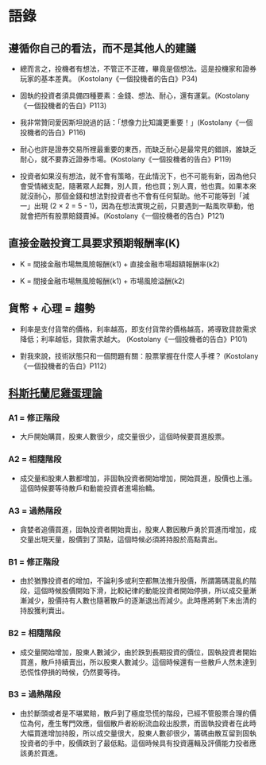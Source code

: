 # 語錄

## 遵循你自己的看法，而不是其他人的建議

* 總而言之，投機者有想法，不管正不正確，畢竟是個想法。這是投機家和證券玩家的基本差異。 (Kostolany《一個投機者的告白》P34)

* 固執的投資者須具備四種要素：金錢、想法、耐心，還有運氣。(Kostolany《一個投機者的告白》P113)

* 我非常贊同愛因斯坦說過的話：「想像力比知識更重要！」(Kostolany《一個投機者的告白》P116)

* 耐心也許是證券交易所裡最重要的東西，而缺乏耐心是最常見的錯誤，誰缺乏耐心，就不要靠近證券市場。(Kostolany《一個投機者的告白》P119)

* 投資者如果沒有想法，就不會有策略，在此情況下，也不可能有新，因為他只會受情緒支配，隨著眾人起舞，別人買，他也買；別人賣，他也賣。如果本來就沒耐心，那個金錢和想法對投資者也不會有任何幫助。他不可能等到「減一」出現 (2 × 2 = 5 - 1)，因為在想法實現之前，只要遇到一點風吹草動，他就會把所有股票賠錢賣掉。(Kostolany《一個投機者的告白》P121)

## 直接金融投資工具要求預期報酬率(K)

* K = 間接金融市場無風險報酬(k1) + 直接金融市場超額報酬率(k2)

* K = 間接金融市場無風險報酬(k1) + 市場風險溢酬(k2)

## 貨幣 + 心理 = 趨勢

* 利率是支付貨幣的價格，利率越高，即支付貨幣的價格越高，將導致貸款需求降低；利率越低，貸款需求越大。 (Kostolany《一個投機者的告白》P101)

* 對我來說，技術狀態只和一個問題有關：股票掌握在什麼人手裡？ (Kostolany《一個投機者的告白》P112)

## [科斯托蘭尼雞蛋理論](http://onesky.pixnet.net/blog/post/29336190-%E8%AD%89%E5%88%B8%E6%8A%95%E8%B3%87%E5%88%86%E6%9E%90%E5%85%A5%E9%96%80%E7%B1%8C%E7%A2%BC%E5%88%86%E6%9E%90%E2%80%94%E7%A7%91%E6%96%AF%E6%89%98%E8%98%AD%E5%B0%BC%E7%9A%84%E9%9B%9E)

### A1 = 修正階段

* 大戶開始購買，股東人數很少，成交量很少，這個時候要買進股票。

### A2 = 相隨階段

* 成交量和股東人數都增加，非固執投資者開始增加，開始買進，股價也上漲。這個時候要等待散戶和動能投資者進場抬轎。

### A3 = 過熱階段

* 貪婪者追價買進，固執投資者開始賣出，股東人數因散戶勇於買進而增加，成交量出現天量，股價到了頂點，這個時候必須將持股於高點賣出。

### B1 = 修正階段

* 由於猶豫投資者的增加，不論利多或利空都無法推升股價，所謂籌碼混亂的階段，這個時候股價開始下滑，比較紀律的動能投資者開始停損，所以成交量漸漸減少，股價持有人數也隨著散戶的逐漸退出而減少。此時應將剩下未出清的持股獲利賣出。

### B2 = 相隨階段

* 成交量開始增加，股東人數減少，由於跌到長期投資的價位，固執投資者開始買進，散戶持續賣出，所以股東人數減少。這個時候還有一些散戶人然未達到恐慌性停損的時候，仍然要等待。

### B3 = 過熱階段

* 由於斷頭或者是不堪累賠，散戶到了極度恐慌的階段，已經不管股票合理的價位為何，產生奪門效應，個個散戶者紛紛流血殺出股票，而固執投資者在此時大幅買進增加持股，所以成交量很大，股東人數卻很少，籌碼由散互留到固執投資者的手中，股價跌到了最低點。這個時候具有投資邏輯及評價能力投者應該勇於買進。

